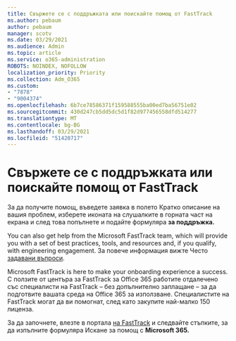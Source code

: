 ```yaml
---
title: Свържете се с поддръжката или поискайте помощ от FastTrack
ms.author: pebaum
author: pebaum
manager: scotv
ms.date: 03/29/2021
ms.audience: Admin
ms.topic: article
ms.service: o365-administration
ROBOTS: NOINDEX, NOFOLLOW
localization_priority: Priority
ms.collection: Adm_O365
ms.custom:
- "7878"
- "9004374"
ms.openlocfilehash: 6b7ce78586371f159588555ba00ed7ba56751e02
ms.sourcegitcommit: 430d247cb5dd5dc5d1f82d977456558dfd514277
ms.translationtype: MT
ms.contentlocale: bg-BG
ms.lasthandoff: 03/29/2021
ms.locfileid: "51420717"
---
```

# <a name="contact-support-or-request-fasttrack-assistance"></a>Свържете се с поддръжката или поискайте помощ от FastTrack

За да получите помощ,  въведете заявка в полето Кратко описание на вашия проблем, изберете иконата на слушалките в горната част на екрана и след това попълнете и подайте формуляра **за поддръжка.**

You can also get help from the ‎Microsoft‎ FastTrack team, which will provide you with a set of best practices, tools, and resources and, if you qualify, with engineering engagement. За повече информация вижте Често [задавани въпроси](https://go.microsoft.com/fwlink/?linkid=2132666).

‎Microsoft‎ FastTrack is here to make your onboarding experience a success. С ползите от центъра за FastTrack за Office 365 работите отдалечено със специалисти на FastTrack – без допълнително заплащане – за да подготвите вашата среда на Office 365 за използване. Специалистите на FastTrack могат да ви помогнат, след като закупите най-малко 150 лиценза.

За да започнете, влезте в портала [на FastTrack](https://go.microsoft.com/fwlink/?linkid=2125443) и следвайте стъпките, за да изпълните формуляра Искане за помощ с **Microsoft 365.**